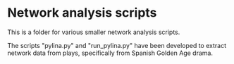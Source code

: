 Network analysis scripts
========================

This is a folder for various smaller network analysis scripts.

The scripts "pylina.py" and "run_pylina.py" have been developed to extract network data from plays, specifically from Spanish Golden Age drama.
